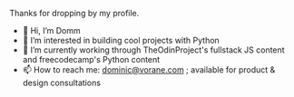 Thanks for dropping by my profile.

- 👋 Hi, I’m Domm
- 👀 I’m interested in building cool projects with Python
- 🌱 I’m currently working through TheOdinProject's fullstack JS content and freecodecamp's Python content
- 📫 How to reach me: dominic@vorane.com ; available for product & design consultations

<!---
mulindaD/mulindaD is a ✨ special ✨ repository because its `README.md` (this file) appears on your GitHub profile.
You can click the Preview link to take a look at your changes.
--->
